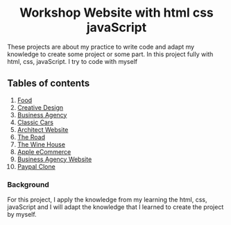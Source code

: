 <div align="center">
    <h1>Workshop Website with html css javaScript</h1>
</div>

These projects are about my practice to write code and adapt my knowledge to create some project or some part. In this project fully with html, css, javaScript. I try to code with myself

## Tables of contents

1. [Food](https://github.com/Wissanukhong/10WebsiteProjects/tree/main/1_FoodVariety)
2. [Creative Design](https://github.com/Wissanukhong/10WebsiteProjects/tree/main/2_CreativeDesign)
3. [Business Agency](https://github.com/Wissanukhong/10WebsiteProjects/tree/main/3_BusinessAgency)
4. [Classic Cars]()
5. [Architect Website]()
6. [The Road]()
7. [The Wine House]()
8. [Apple eCommerce]()
9. [Business Agency Website]()
10. [Paypal Clone]()

### Background

For this project, I apply the knowledge from my learning the html, css, javaScript and I will adapt the knowledge that I learned to create the project by myself.
